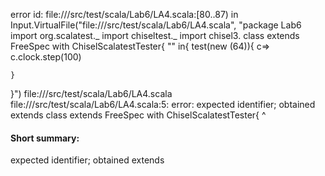 error id: file://<WORKSPACE>/src/test/scala/Lab6/LA4.scala:[80..87) in Input.VirtualFile("file://<WORKSPACE>/src/test/scala/Lab6/LA4.scala", "package Lab6
import org.scalatest._
import chiseltest._ 
import chisel3.
class  extends FreeSpec with ChiselScalatestTester{
    "" in{
        test(new  (64)){
            c=>    
            c.clock.step(100)
       
    }
}")
file://<WORKSPACE>/src/test/scala/Lab6/LA4.scala
file://<WORKSPACE>/src/test/scala/Lab6/LA4.scala:5: error: expected identifier; obtained extends
class  extends FreeSpec with ChiselScalatestTester{
       ^
#### Short summary: 

expected identifier; obtained extends